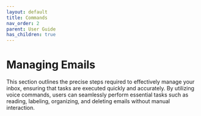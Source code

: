 ```yaml
---
layout: default
title: Commands
nav_order: 2
parent: User Guide
has_children: true
---
```


# Managing Emails

This section outlines the precise steps required to effectively manage your inbox, ensuring that tasks are executed quickly and accurately. By utilizing voice commands, users can seamlessly perform essential tasks such as reading, labeling, organizing, and deleting emails without manual interaction.